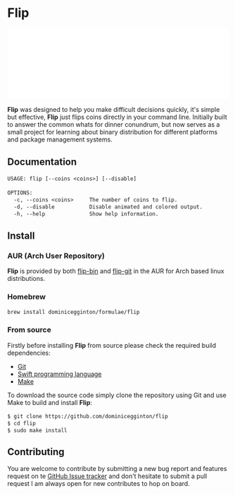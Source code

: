 # Flip

![](./assets/screenshot.svg)

**Flip** was designed to help you make difficult decisions quickly, it's simple but effective, **Flip** just flips coins directly in your command line. Initially built to answer the common whats for dinner conundrum, but now serves as a small project for learning about binary distribution for different platforms and package management systems.

## Documentation

``` shell
USAGE: flip [--coins <coins>] [--disable]

OPTIONS:
  -c, --coins <coins>     The number of coins to flip. 
  -d, --disable           Disable animated and colored output. 
  -h, --help              Show help information.
```

## Install

### AUR (Arch User Repository)

**Flip** is provided by both [flip-bin]() and [flip-git]() in the AUR for Arch based linux distributions.

### Homebrew

``` shell
brew install dominicegginton/formulae/flip
```

### From source

Firstly before installing **Flip** from source please check the required build dependencies:
- [Git](https://git-scm.com/)
- [Swift programming language](https://swift.org/)
- [Make](https://www.gnu.org/software/make/)

To download the source code simply clone the repository using Git and use Make to build and install **Flip**:
``` shell
$ git clone https://github.com/dominicegginton/flip
$ cd flip
$ sudo make install
```

## Contributing
You are welcome to contribute by submitting a new bug report and features request on te [GitHub Issue tracker](https://github.com/dominicegginton/flip/issues/new) and don't hesitate to submit a pull request I am always open for new contributes to hop on board.